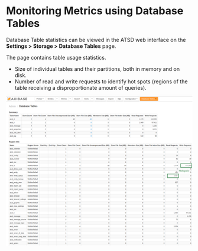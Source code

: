 # Monitoring Metrics using Database Tables

Database Table statistics can be viewed in the ATSD web interface on the
**Settings > Storage > Database Tables** page.

The page contains table usage statistics.

* Size of individual tables and their partitions, both in memory and on disk.
* Number of read and write requests to identify hot spots (regions of the table receiving a disproportionate amount of queries).

![](./images/atsd_data_tables_new.png "database_tables_atsd")
